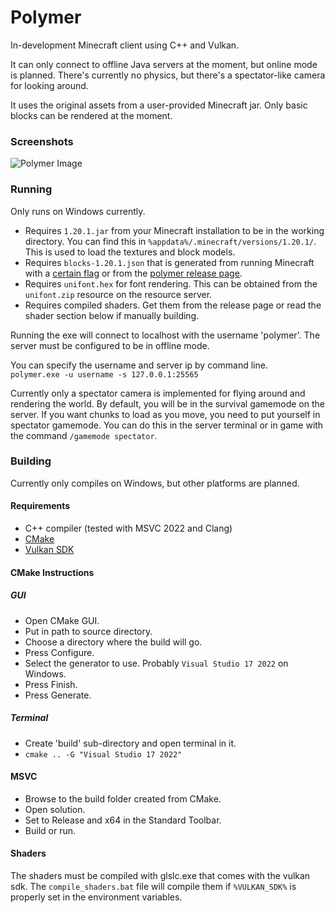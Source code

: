 # Polymer
In-development Minecraft client using C++ and Vulkan.

It can only connect to offline Java servers at the moment, but online mode is planned. There's currently no physics, but there's a spectator-like camera for looking around.  

It uses the original assets from a user-provided Minecraft jar. Only basic blocks can be rendered at the moment.

### Screenshots
![Polymer Image](https://i.imgur.com/rAfkvtd.png)

### Running
Only runs on Windows currently.  

- Requires `1.20.1.jar` from your Minecraft installation to be in the working directory. You can find this in `%appdata%/.minecraft/versions/1.20.1/`. This is used to load the textures and block models.
- Requires `blocks-1.20.1.json` that is generated from running Minecraft with a [certain flag](https://wiki.vg/Data_Generators#Generators) or from the [polymer release page](https://github.com/atxi/Polymer/releases).
- Requires `unifont.hex` for font rendering. This can be obtained from the `unifont.zip` resource on the resource server.
- Requires compiled shaders. Get them from the release page or read the shader section below if manually building.
  
Running the exe will connect to localhost with the username 'polymer'. The server must be configured to be in offline mode.  

You can specify the username and server ip by command line.  
`polymer.exe -u username -s 127.0.0.1:25565`

Currently only a spectator camera is implemented for flying around and rendering the world. By default, you will be in the survival gamemode on the server. If you want chunks to load as you move, you need to put yourself in spectator gamemode. You can do this in the server terminal or in game with the command `/gamemode spectator`.

### Building
Currently only compiles on Windows, but other platforms are planned.

#### Requirements
- C++ compiler (tested with MSVC 2022 and Clang)
- [CMake](https://cmake.org/)
- [Vulkan SDK](https://www.lunarg.com/vulkan-sdk/)

#### CMake Instructions
##### GUI
- Open CMake GUI.
- Put in path to source directory.
- Choose a directory where the build will go.
- Press Configure.
- Select the generator to use. Probably `Visual Studio 17 2022` on Windows.
- Press Finish.
- Press Generate.
##### Terminal
- Create 'build' sub-directory and open terminal in it.
- `cmake .. -G "Visual Studio 17 2022"`

#### MSVC
- Browse to the build folder created from CMake.
- Open solution.
- Set to Release and x64 in the Standard Toolbar.
- Build or run.

#### Shaders
The shaders must be compiled with glslc.exe that comes with the vulkan sdk. The `compile_shaders.bat` file will compile them if `%VULKAN_SDK%` is properly set in the environment variables.
